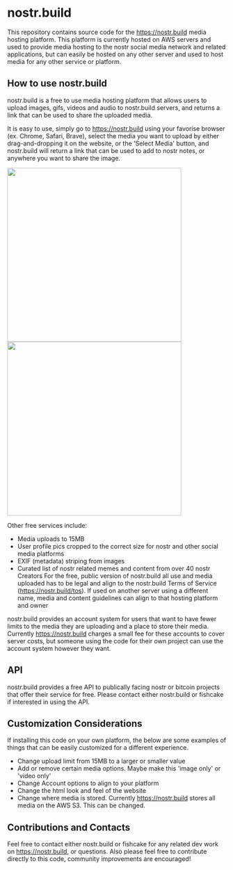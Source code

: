 # nostr.build

This repository contains source code for the https://nostr.build media hosting platform.
This platform is currently hosted on AWS servers and used to provide media hosting to the nostr social media network and related applications, but can easily be hosted on any other server and used to host media for any other service or platform.


## How to use nostr.build

nostr.build is a free to use media hosting platform that allows users to upload images, gifs, videos and audio to nostr.build servers, and returns a link that can be used to share the uploaded media. 

It is easy to use, simply go to https://nostr.build using your favorise browser (ex. Chrome, Safari, Brave), select the media you want to upload by either drag-and-dropping it on the website, or the 'Select Media' button, and nostr.build will return a link that can be used to add to nostr notes, or anywhere you want to share the image.

<img src="https://nostr.build/i/6154824466ae933fd71ef422d5316bc6bed7a6d8bc8667ae2e4492f1a063346f.jpg"  height="400">        <img src="https://nostr.build/i/4d2dccdeadc168d277b755d863a53f43b52e59cae65ec3896baab42df433ecb8.jpg"  height="400">

Other free services include:
- Media uploads to 15MB
- User profile pics cropped to the correct size for nostr and other social media platforms
- EXIF (metadata) striping from images
- Curated list of nostr related memes and content from over 40 nostr Creators
For the free, public version of nostr.build all use and media uploaded has to be legal and align to the nostr.build Terms of Service (https://nostr.build/tos). If used on another server using a different name, media and content guidelines can align to that hosting platform and owner

nostr.build provides an account system for users that want to have fewer limits to the media they are uploading and a place to store their media. Currently https://nostr.build charges a small fee for these accounts to cover server costs, but someone using the code for their own project can use the account system however they want.


## API

nostr.build provides a free API to publically facing nostr or bitcoin projects that offer their service for free. Please contact either nostr.build or fishcake if interested in using the API.


## Customization Considerations 

If installing this code on your own platform, the below are some examples of things that can be easily customized for a different experience.

- Change upload limit from 15MB to a larger or smaller value
- Add or remove certain media options. Maybe make this 'image only' or 'video only'
- Change Account options to align to your platform
- Change the html look and feel of the website
- Change where media is stored. Currently https://nostr.build stores all media on the AWS S3. This can be changed.

## Contributions and Contacts

Feel free to contact either nostr.build or fishcake for any related dev work on https://nostr.build, or questions.
Also please feel free to contribute directly to this code, community improvements are encouraged!
